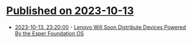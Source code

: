 # [Published on 2023-10-13](index.md)

* [2023-10-13, 23:20:00](https://hardware.slashdot.org/story/23/10/13/2041224/lenovo-will-soon-distribute-devices-powered-by-the-esper-foundation-os?utm_source=rss1.0mainlinkanon&utm_medium=feed) - [Lenovo Will Soon Distribute Devices Powered By the Esper Foundation OS](https://hardware.slashdot.org/story/23/10/13/2041224/lenovo-will-soon-distribute-devices-powered-by-the-esper-foundation-os?utm_source=rss1.0mainlinkanon&utm_medium=feed)
